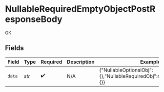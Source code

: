 # NullableRequiredEmptyObjectPostResponseBody

OK


## Fields

| Field                                                                  | Type                                                                   | Required                                                               | Description                                                            | Example                                                                |
| ---------------------------------------------------------------------- | ---------------------------------------------------------------------- | ---------------------------------------------------------------------- | ---------------------------------------------------------------------- | ---------------------------------------------------------------------- |
| `data`                                                                 | *str*                                                                  | :heavy_check_mark:                                                     | N/A                                                                    | {"NullableOptionalObj":{},"NullableRequiredObj":null,"RequiredObj":{}} |